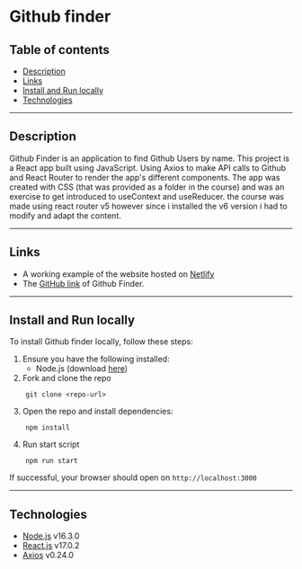 # Github finder

## Table of contents

- [Description](#description)
- [Links](#links)
- [Install and Run locally](#install-and-run-locally)
- [Technologies](#technologies)

---

## Description

Github Finder is an application to find Github Users by name.
This project is a React app built using JavaScript. Using Axios to make API calls to Github and React Router to render the app's different components. The app was created with CSS (that was provided as a folder in the course) and was an exercise to get introduced to useContext and useReducer.
the course was made using react router v5 however since i installed the v6 version i had to modify and adapt the content.

---

## Links

- A working example of the website hosted on [Netlify](https://githubfindermr-joelm.netlify.app/)
- The [GitHub link](https://github.com/mr-joelM/github-finder) of Github Finder.

---

## Install and Run locally

To install Github finder locally, follow these steps:

1. Ensure you have the following installed:
   - Node.js (download [here](https://nodejs.org/en/))
2. Fork and clone the repo

```
    git clone <repo-url>
```

3. Open the repo and install dependencies:

```
    npm install
```

4. Run start script

```
    npm run start
```

If successful, your browser should open on `http://localhost:3000`

---

## Technologies

- [Node.js](https://nodejs.org/en/) v16.3.0
- [React.js](https://reactjs.org/) v17.0.2
- [Axios](https://axios-http.com/) v0.24.0
